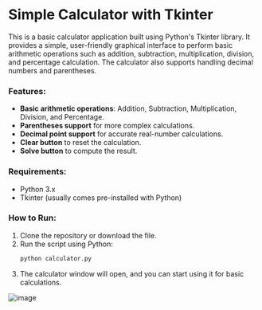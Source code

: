 # Simple Calculator with Tkinter

This is a basic calculator application built using Python's Tkinter library. It provides a simple, user-friendly graphical interface to perform basic arithmetic operations such as addition, subtraction, multiplication, division, and percentage calculation. The calculator also supports handling decimal numbers and parentheses.

### Features:
- **Basic arithmetic operations**: Addition, Subtraction, Multiplication, Division, and Percentage.
- **Parentheses support** for more complex calculations.
- **Decimal point support** for accurate real-number calculations.
- **Clear button** to reset the calculation.
- **Solve button** to compute the result.

### Requirements:
- Python 3.x
- Tkinter (usually comes pre-installed with Python)

### How to Run:
1. Clone the repository or download the file.
2. Run the script using Python:
   ```bash
   python calculator.py
   ```
3. The calculator window will open, and you can start using it for basic calculations.

![image](https://github.com/user-attachments/assets/66ed9380-29fb-490b-a08b-c4168b0c7e6c)
